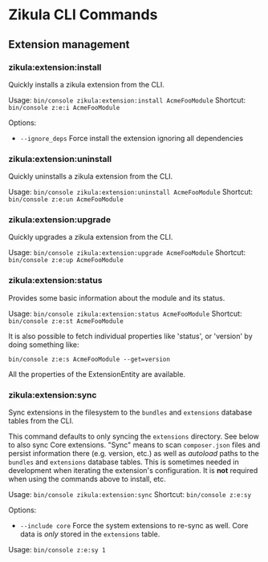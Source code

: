 # Zikula CLI Commands

## Extension management

### zikula:extension:install

Quickly installs a zikula extension from the CLI.

Usage: `bin/console zikula:extension:install AcmeFooModule`
Shortcut: `bin/console z:e:i AcmeFooModule`

Options:

- `--ignore_deps` Force install the extension ignoring all dependencies

### zikula:extension:uninstall

Quickly uninstalls a zikula extension from the CLI.

Usage: `bin/console zikula:extension:uninstall AcmeFooModule`
Shortcut: `bin/console z:e:un AcmeFooModule`

### zikula:extension:upgrade

Quickly upgrades a zikula extension from the CLI.

Usage: `bin/console zikula:extension:upgrade AcmeFooModule`
Shortcut: `bin/console z:e:up AcmeFooModule`

### zikula:extension:status

Provides some basic information about the module and its status.

Usage: `bin/console zikula:extension:status AcmeFooModule`
Shortcut: `bin/console z:e:st AcmeFooModule`

It is also possible to fetch individual properties like 'status', or 'version' 
by doing something like:

`bin/console z:e:s AcmeFooModule --get=version`

All the properties of the ExtensionEntity are available.

### zikula:extension:sync

Sync extensions in the filesystem to the `bundles` and `extensions` database tables from the CLI.

This command defaults to only syncing the `extensions` directory. See below to also sync Core extensions.
"Sync" means to scan `composer.json` files and persist information there (e.g. version, etc.) as well as *autoload* 
paths to the `bundles` and `extensions` database tables. This is sometimes needed in development when iterating the 
extension's configuration. It is **not** required when using the commands above to install, etc.

Usage: `bin/console zikula:extension:sync`
Shortcut: `bin/console z:e:sy`

Options:

- `--include core` Force the system extensions to re-sync as well. Core data is _only_ stored in the `extensions` table.

Usage: `bin/console z:e:sy 1`
